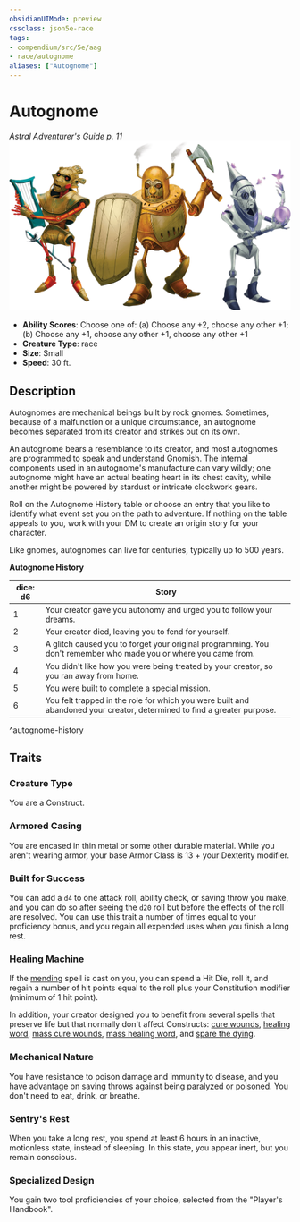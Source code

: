 ```yaml
---
obsidianUIMode: preview
cssclass: json5e-race
tags:
- compendium/src/5e/aag
- race/autognome
aliases: ["Autognome"]
---
```


# Autognome
*Astral Adventurer's Guide p. 11*
![](../../../assets/img/autognome.webp)  

- **Ability Scores**: Choose one of: (a) Choose any +2, choose any other +1; (b) Choose any +1, choose any other +1, choose any other +1
- **Creature Type**: race
- **Size**: Small
- **Speed**: 30 ft.


## Description

Autognomes are mechanical beings built by rock gnomes. Sometimes, because of a malfunction or a unique circumstance, an autognome becomes separated from its creator and strikes out on its own.

An autognome bears a resemblance to its creator, and most autognomes are programmed to speak and understand Gnomish. The internal components used in an autognome's manufacture can vary wildly; one autognome might have an actual beating heart in its chest cavity, while another might be powered by stardust or intricate clockwork gears.

Roll on the Autognome History table or choose an entry that you like to identify what event set you on the path to adventure. If nothing on the table appeals to you, work with your DM to create an origin story for your character.

Like gnomes, autognomes can live for centuries, typically up to 500 years.

**Autognome History**

| dice: d6 | Story |
|----------|-------|
| 1 | Your creator gave you autonomy and urged you to follow your dreams. |
| 2 | Your creator died, leaving you to fend for yourself. |
| 3 | A glitch caused you to forget your original programming. You don't remember who made you or where you came from. |
| 4 | You didn't like how you were being treated by your creator, so you ran away from home. |
| 5 | You were built to complete a special mission. |
| 6 | You felt trapped in the role for which you were built and abandoned your creator, determined to find a greater purpose. |
^autognome-history


## Traits

### Creature Type

You are a Construct.

### Armored Casing

You are encased in thin metal or some other durable material. While you aren't wearing armor, your base Armor Class is 13 + your Dexterity modifier.

### Built for Success

You can add a `d4` to one attack roll, ability check, or saving throw you make, and you can do so after seeing the `d20` roll but before the effects of the roll are resolved. You can use this trait a number of times equal to your proficiency bonus, and you regain all expended uses when you finish a long rest.

### Healing Machine

If the [mending](../spells/mending.md#) spell is cast on you, you can spend a Hit Die, roll it, and regain a number of hit points equal to the roll plus your Constitution modifier (minimum of 1 hit point).

In addition, your creator designed you to benefit from several spells that preserve life but that normally don't affect Constructs: [cure wounds](../spells/cure-wounds.md#), [healing word](../spells/healing-word.md#), [mass cure wounds](../spells/mass-cure-wounds.md#), [mass healing word](../spells/mass-healing-word.md#), and [spare the dying](../spells/spare-the-dying.md#).

### Mechanical Nature

You have resistance to poison damage and immunity to disease, and you have advantage on saving throws against being [paralyzed](../../5e-rules/conditions.md##paralyzed) or [poisoned](../../5e-rules/conditions.md##poisoned). You don't need to eat, drink, or breathe.

### Sentry's Rest

When you take a long rest, you spend at least 6 hours in an inactive, motionless state, instead of sleeping. In this state, you appear inert, but you remain conscious.

### Specialized Design

You gain two tool proficiencies of your choice, selected from the "Player's Handbook".